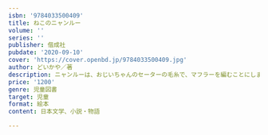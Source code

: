 ```yaml
---
isbn: '9784033500409'
title: ねこのニャンルー
volume: ''
series: ''
publisher: 偕成社
pubdate: '2020-09-10'
cover: 'https://cover.openbd.jp/9784033500409.jpg'
author: どいかや／著
description: ニャンルーは、おじいちゃんのセーターの毛糸で、マフラーを編むことにしました。思い出でつながる家族のあたたかさを描いた絵本。
price: '1200'
genre: 児童図書
target: 児童
format: 絵本
content: 日本文学、小説・物語

---
```

